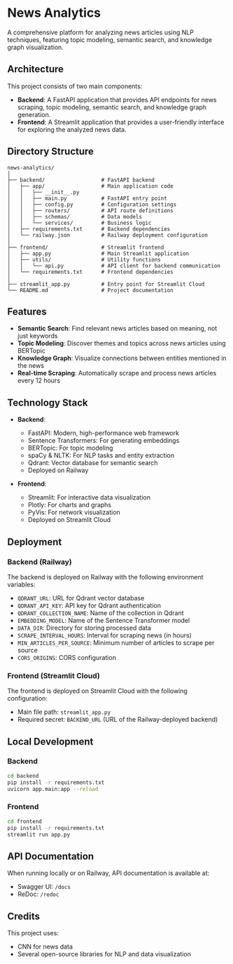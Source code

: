 # News Analytics

A comprehensive platform for analyzing news articles using NLP techniques, featuring topic modeling, semantic search, and knowledge graph visualization.

## Architecture

This project consists of two main components:

- **Backend**: A FastAPI application that provides API endpoints for news scraping, topic modeling, semantic search, and knowledge graph generation.
- **Frontend**: A Streamlit application that provides a user-friendly interface for exploring the analyzed news data.

## Directory Structure

```
news-analytics/
│
├── backend/                  # FastAPI backend
│   ├── app/                  # Main application code
│   │   ├── __init__.py
│   │   ├── main.py           # FastAPI entry point
│   │   ├── config.py         # Configuration settings
│   │   ├── routers/          # API route definitions
│   │   ├── schemas/          # Data models
│   │   └── services/         # Business logic
│   ├── requirements.txt      # Backend dependencies
│   └── railway.json          # Railway deployment configuration
│
├── frontend/                 # Streamlit frontend
│   ├── app.py                # Main Streamlit application
│   ├── utils/                # Utility functions
│   │   └── api.py            # API client for backend communication
│   └── requirements.txt      # Frontend dependencies
│
├── streamlit_app.py          # Entry point for Streamlit Cloud
└── README.md                 # Project documentation
```

## Features

- **Semantic Search**: Find relevant news articles based on meaning, not just keywords
- **Topic Modeling**: Discover themes and topics across news articles using BERTopic
- **Knowledge Graph**: Visualize connections between entities mentioned in the news
- **Real-time Scraping**: Automatically scrape and process news articles every 12 hours

## Technology Stack

- **Backend**:
  - FastAPI: Modern, high-performance web framework
  - Sentence Transformers: For generating embeddings
  - BERTopic: For topic modeling
  - spaCy & NLTK: For NLP tasks and entity extraction
  - Qdrant: Vector database for semantic search
  - Deployed on Railway

- **Frontend**:
  - Streamlit: For interactive data visualization
  - Plotly: For charts and graphs
  - PyVis: For network visualization
  - Deployed on Streamlit Cloud

## Deployment

### Backend (Railway)

The backend is deployed on Railway with the following environment variables:

- `QDRANT_URL`: URL for Qdrant vector database
- `QDRANT_API_KEY`: API key for Qdrant authentication
- `QDRANT_COLLECTION_NAME`: Name of the collection in Qdrant
- `EMBEDDING_MODEL`: Name of the Sentence Transformer model
- `DATA_DIR`: Directory for storing processed data
- `SCRAPE_INTERVAL_HOURS`: Interval for scraping news (in hours)
- `MIN_ARTICLES_PER_SOURCE`: Minimum number of articles to scrape per source
- `CORS_ORIGINS`: CORS configuration

### Frontend (Streamlit Cloud)

The frontend is deployed on Streamlit Cloud with the following configuration:

- Main file path: `streamlit_app.py`
- Required secret: `BACKEND_URL` (URL of the Railway-deployed backend)

## Local Development

### Backend

```bash
cd backend
pip install -r requirements.txt
uvicorn app.main:app --reload
```

### Frontend

```bash
cd frontend
pip install -r requirements.txt
streamlit run app.py
```

## API Documentation

When running locally or on Railway, API documentation is available at:

- Swagger UI: `/docs`
- ReDoc: `/redoc`

## Credits

This project uses:
- CNN for news data
- Several open-source libraries for NLP and data visualization
